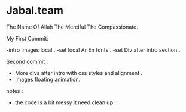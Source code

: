 # Jabal.team
The Name Of Allah The Merciful The Compassionate.

My First Commit:

-intro images local .
-set local Ar En fonts .
-set Div after intro section .

Second commit :
- More divs after intro with css styles and alignment .
- Images floating animation.

notes :
- the code is a bit messy it  need clean up .
